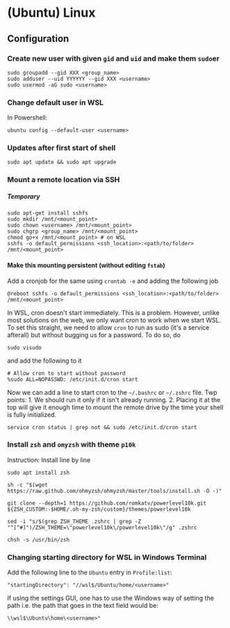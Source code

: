 # (Ubuntu) Linux

## Configuration

### Create new user with given `gid` and `uid` and make them `sudo`er
```
sudo groupadd --gid XXX <group_name>
sudo adduser --uid YYYYYY --gid XXX <username>
sudo usermod -aG sudo <username>
```

### Change default user in WSL
In Powershell:
```
ubuntu config --default-user <username>
```

### Updates after first start of shell
```
sudo apt update && sudo apt upgrade
```

### Mount a remote location via SSH
##### Temporary
```
sudo apt-get install sshfs
sudo mkdir /mnt/<mount_point>
sudo chown <username> /mnt/<mount_point>
sudo chgrp <group_name> /mnt/<mount_point>
chmod go+x /mnt/<mount_point> # on WSL
sshfs -o default_permissions <ssh_location>:<path/to/folder> /mnt/<mount_point>
```
#### Make this mounting persistent (without editing `fstab`)
Add a cronjob for the same using `crontab -e` and adding the following job
```
@reboot sshfs -o default_permissions <ssh_location>:<path/to/folder> /mnt/<mount_point>
```
In WSL, cron doesn't start immediately. This is a problem. However, unlike most solutions on the web, we only want cron to work when we start WSL.
To set this straight, we need to allow `cron`  to run as sudo (it's a service afterall) but without bugging us for a password. To do so, do
```
sudo visudo
```
and add the following to it
```
# Allow cron to start without password
%sudo ALL=NOPASSWD: /etc/init.d/cron start
```
Now we can add a line to start cron to the `~/.bashrc` or `~/.zshrc` file. Twp points: 1. We should run it only if it isn't already running. 2. Placing it at the top will give it enough time to mount the remote drive by the time your shell is fully initialized.
```
service cron status | grep not && sudo /etc/init.d/cron start
```

### Install `zsh` and `omyzsh` with theme `p10k`
Instruction: Install line by line
```
sudo apt install zsh
```
```
sh -c "$(wget https://raw.github.com/ohmyzsh/ohmyzsh/master/tools/install.sh -O -)"
```
```
git clone --depth=1 https://github.com/romkatv/powerlevel10k.git ${ZSH_CUSTOM:-$HOME/.oh-my-zsh/custom}/themes/powerlevel10k
```
```
sed -i "s/$(grep ZSH_THEME .zshrc | grep -Z "^[^#]")/ZSH_THEME=\"powerlevel10k\/powerlevel10k\"/g" .zshrc
```
```
chsh -s /usr/bin/zsh
```

### Changing starting directory for WSL in Windows Terminal
Add the following line to the `Ubuntu` entry in `Profile:list`:
```
"startingDirectory": "//wsl$/Ubuntu/home/<username>"
```
If using the settings GUI, one has to use the Windows way of setting the path i.e. the path that goes in the text field would be:
```
\\wsl$\Ubuntu\home\<username>"
```
